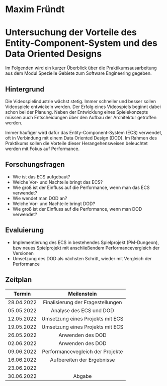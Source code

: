 # Maxim Fründt

# Untersuchung der Vorteile des Entity-Component-System und des Data Oriented Designs

Im Folgenden wird ein kurzer Überblick über die Praktikumsausarbeitung aus dem Modul Spezielle Gebiete zum Software Engineering gegeben.

## Hintergrund

Die Videospielindustrie wächst stetig. Immer schneller und besser sollen Videospiele entwickeln werden. Der Erfolg eines Videospiels beginnt dabei schon bei der Planung. Neben der Entwicklung eines Spielekonzepts müssen auch Entscheidungen über den Aufbau der Architektur getroffen werden.

Immer häufiger wird dafür das Entity-Component-System (ECS) verwendet, oft in Verbindung mit einem Data Oriented Design (DOD). Im Rahmen des Praktikums sollen die Vorteile dieser Herangehensweisen beleuchtet werden mit Fokus auf Performance.

## Forschungsfragen
- Wie ist das ECS aufgebaut?
- Welche Vor- und Nachteile bringt das ECS?
- Wie groß ist der Einfluss auf die Performance, wenn man das ECS verwendet?
- Wie wendet man DOD an?
- Welche Vor- und Nachteile bringt DOD?
- Wie groß ist der Einfluss auf die Performance, wenn man DOD verwendet?

## Evaluierung
- Implementierung des ECS in bestehendes Spielprojekt (PM-Dungeon), bzw neues Spielprojekt mit anschließendem Performancevergleich der Versionen
- Umsetzung des DOD als nächsten Schritt, wieder mit Vergleich der Performance

## Zeitplan
| Termin     |     Meilenstein                      |
|:----------:|:------------------------------------:|
| 28.04.2022 | Finalisierung der Fragestellungen    |
| 05.05.2022 | Analyse des ECS und DOD              |
| 12.05.2022 | Umsetzung eines Projekts mit ECS     |
| 19.05.2022 | Umsetzung eines Projekts mit ECS     |
| 26.05.2022 | Anwenden des DOD                     |
| 02.06.2022 | Anwenden des DOD                     |
| 09.06.2022 | Performancevegleich der Projekte     |
| 16.06.2022 | Aufbereiten der Ergebnisse           |
| 23.06.2022 |                                      |
| 30.06.2022 | Abgabe                               |